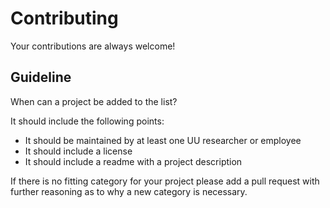 # Contributing

Your contributions are always welcome!

## Guideline

When can a project be added to the list?

It should include the following points:

* It should be maintained by at least one UU researcher or employee
* It should include a license
* It should include a readme with a project description

If there is no fitting category for your project please add a pull request with further reasoning as to why a new category is necessary.